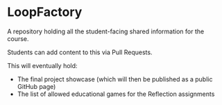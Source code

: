 # LoopFactory
A repository holding all the student-facing shared information for the course.

Students can add content to this via Pull Requests.

This will eventually hold:
- The final project showcase (which will then be published as a public GitHub page)
- The list of allowed educational games for the Reflection assignments